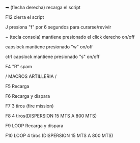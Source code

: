  ➡ (flecha derecha)  recarga el script

F12 cierra el script

J presiona "f" por 6 segundos para curarse/revivir

~ (tecla consola) mantiene presionado el click derecho on/off

capslock mantiene presionado "w" on/off

ctrl capslock mantiene presionado "s" on/off

F4 "R" spam

/ MACROS ARTILLERIA /

F5 Recarga

F6  Recarga y dispara

F7 3 tiros (fire mission)

F8 4 tiros(DISPERSION 15 MTS A 800 MTS)

F9 LOOP Recarga y dispara

F10 LOOP 4 tiros (DISPERSION 15 MTS A 800 MTS)
